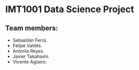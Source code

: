 # IMT1001 Data Science Project

## Team members:
- Sebastián Ferrá.
- Felipe Valdés.
- Antonia Reyes.
- Javier Takahashi.
- Vicente Agüero.